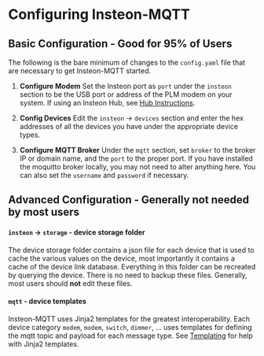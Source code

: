 # Configuring Insteon-MQTT

## Basic Configuration - Good for 95% of Users

The following is the bare minimum of changes to the `config.yaml` file that are necessary to get Insteon-MQTT started.

1. __Configure Modem__ Set the Insteon port as `port` under the `insteon` section to be the USB port or address of the PLM modem on your system.  If using an Insteon Hub, see [Hub Instructions](hub.md).

2. __Config Devices__ Edit the `insteon` -> `devices` section and enter the hex addresses of all the devices you have under the appropriate device types.

3. __Configure MQTT Broker__ Under the `mqtt` section, set `broker` to the broker IP or domain name, and the `port` to the proper port.  If you have installed the moquitto broker locally, you may not need to alter anything here.  You can also set the `username` and `password` if necessary.

## Advanced Configuration - Generally not needed by most users

#### `insteon` -> `storage` - device storage folder

The device storage folder contains a json file for each device that is used to cache the various values on the device, most importantly it contains a cache of the device link database. Everything in this folder can be recreated by querying the device. There is no need to backup these files.  Generally, most users should __not__ edit these files.

#### `mqtt` - device templates

Insteon-MQTT uses Jinja2 templates for the greatest interoperability.  Each device category `modem`, `modem`, `switch`, `dimmer`, ... uses templates for defining the mqtt topic and payload for each message type.  See [Templating](templating.md) for help with Jinja2 templates.

